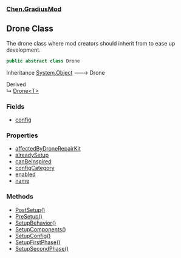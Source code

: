 
### [Chen.GradiusMod](./Chen-GradiusMod 'Chen.GradiusMod')

## Drone Class
The drone class where mod creators should inherit from to ease up development.  
```csharp
public abstract class Drone
```
Inheritance [System.Object](https://docs.microsoft.com/en-us/dotnet/api/System.Object 'System.Object') &#129106; Drone  

Derived  
&#8627; [Drone&lt;T&gt;](./Chen-GradiusMod-Drone-T- 'Chen.GradiusMod.Drone&lt;T&gt;')  

### Fields
- [config](./Chen-GradiusMod-Drone-config 'Chen.GradiusMod.Drone.config')

### Properties
- [affectedByDroneRepairKit](./Chen-GradiusMod-Drone-affectedByDroneRepairKit 'Chen.GradiusMod.Drone.affectedByDroneRepairKit')
- [alreadySetup](./Chen-GradiusMod-Drone-alreadySetup 'Chen.GradiusMod.Drone.alreadySetup')
- [canBeInspired](./Chen-GradiusMod-Drone-canBeInspired 'Chen.GradiusMod.Drone.canBeInspired')
- [configCategory](./Chen-GradiusMod-Drone-configCategory 'Chen.GradiusMod.Drone.configCategory')
- [enabled](./Chen-GradiusMod-Drone-enabled 'Chen.GradiusMod.Drone.enabled')
- [name](./Chen-GradiusMod-Drone-name 'Chen.GradiusMod.Drone.name')

### Methods
- [PostSetup()](./Chen-GradiusMod-Drone-PostSetup() 'Chen.GradiusMod.Drone.PostSetup()')
- [PreSetup()](./Chen-GradiusMod-Drone-PreSetup() 'Chen.GradiusMod.Drone.PreSetup()')
- [SetupBehavior()](./Chen-GradiusMod-Drone-SetupBehavior() 'Chen.GradiusMod.Drone.SetupBehavior()')
- [SetupComponents()](./Chen-GradiusMod-Drone-SetupComponents() 'Chen.GradiusMod.Drone.SetupComponents()')
- [SetupConfig()](./Chen-GradiusMod-Drone-SetupConfig() 'Chen.GradiusMod.Drone.SetupConfig()')
- [SetupFirstPhase()](./Chen-GradiusMod-Drone-SetupFirstPhase() 'Chen.GradiusMod.Drone.SetupFirstPhase()')
- [SetupSecondPhase()](./Chen-GradiusMod-Drone-SetupSecondPhase() 'Chen.GradiusMod.Drone.SetupSecondPhase()')
